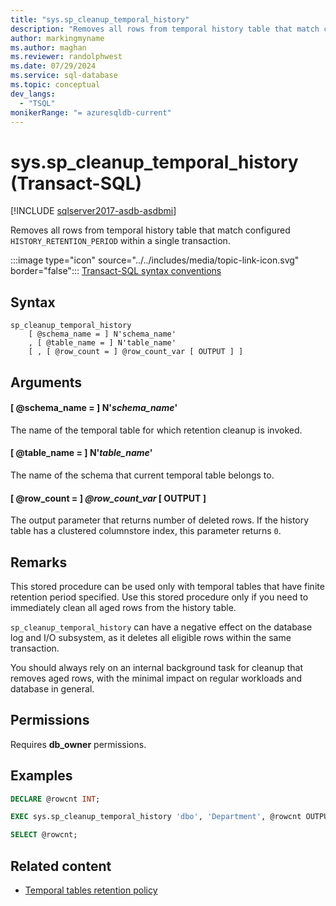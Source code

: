 ```yaml
---
title: "sys.sp_cleanup_temporal_history"
description: "Removes all rows from temporal history table that match configured HISTORY_RETENTION PERIOD within a single transaction."
author: markingmyname
ms.author: maghan
ms.reviewer: randolphwest
ms.date: 07/29/2024
ms.service: sql-database
ms.topic: conceptual
dev_langs:
  - "TSQL"
monikerRange: "= azuresqldb-current"
---
```

# sys.sp_cleanup_temporal_history (Transact-SQL)

[!INCLUDE [sqlserver2017-asdb-asdbmi](../../includes/applies-to-version/sqlserver2017-asdb-asdbmi.md)]

Removes all rows from temporal history table that match configured `HISTORY_RETENTION_PERIOD` within a single transaction.

:::image type="icon" source="../../includes/media/topic-link-icon.svg" border="false"::: [Transact-SQL syntax conventions](../../t-sql/language-elements/transact-sql-syntax-conventions-transact-sql.md)

## Syntax

```syntaxsql
sp_cleanup_temporal_history
    [ @schema_name = ] N'schema_name'
    , [ @table_name = ] N'table_name'
    [ , [ @row_count = ] @row_count_var [ OUTPUT ] ]
```

## Arguments

#### [ @schema_name = ] N'*schema_name*'

The name of the temporal table for which retention cleanup is invoked.

#### [ @table_name = ] N'*table_name*'

The name of the schema that current temporal table belongs to.

#### [ @row_count = ] *@row_count_var* [ OUTPUT ]

The output parameter that returns number of deleted rows. If the history table has a clustered columnstore index, this parameter returns `0`.

## Remarks

This stored procedure can be used only with temporal tables that have finite retention period specified. Use this stored procedure only if you need to immediately clean all aged rows from the history table.

`sp_cleanup_temporal_history` can have a negative effect on the database log and I/O subsystem, as it deletes all eligible rows within the same transaction.

You should always rely on an internal background task for cleanup that removes aged rows, with the minimal impact on regular workloads and database in general.

## Permissions

Requires **db_owner** permissions.

## Examples

```sql
DECLARE @rowcnt INT;

EXEC sys.sp_cleanup_temporal_history 'dbo', 'Department', @rowcnt OUTPUT;

SELECT @rowcnt;
```

## Related content

- [Temporal tables retention policy](/azure/sql-database/sql-database-temporal-tables-retention-policy)
